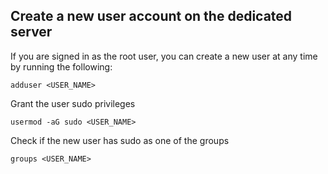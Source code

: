## Create a new user account on the dedicated server

If you are signed in as the root user, you can create a new user at any time by running the following:

```
adduser <USER_NAME>

```

Grant the user sudo privileges

```
usermod -aG sudo <USER_NAME>

```

Check if the new user has sudo as one of the groups

```
groups <USER_NAME>
```

